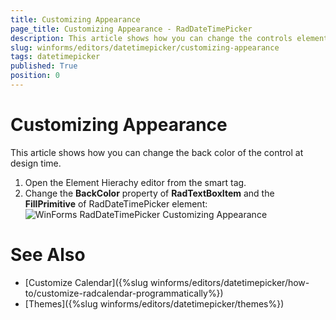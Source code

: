 ```yaml
---
title: Customizing Appearance
page_title: Customizing Appearance - RadDateTimePicker
description: This article shows how you can change the controls elements styles.
slug: winforms/editors/datetimepicker/customizing-appearance
tags: datetimepicker
published: True
position: 0
---
```


# Customizing Appearance

This article shows how you can change the back color of the control at design time.

1. Open the Element Hierachy editor from the smart tag.
2. Change the __BackColor__ property of __RadTextBoxItem__ and the __FillPrimitive__ of RadDateTimePicker element:
    ![WinForms RadDateTimePicker Customizing Appearance](images/editors-datetimepicker-customizing-appearance001.png)


# See Also

* [Customize Calendar]({%slug winforms/editors/datetimepicker/how-to/customize-radcalendar-programmatically%})
* [Themes]({%slug winforms/editors/datetimepicker/themes%})
